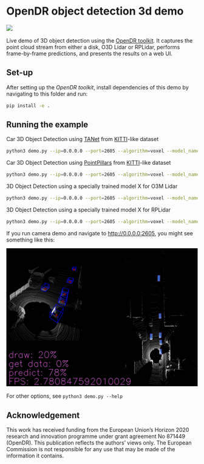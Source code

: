# OpenDR object detection 3d demo
<div align="left">
  <a href="https://opensource.org/licenses/Apache-2.0">
    <img src="https://img.shields.io/badge/License-Apache%202.0-blue.svg" height="20">
  </a>
</div>

Live demo of 3D object detection using the [OpenDR toolkit](https://opendr.eu).
It captures the point cloud stream from either a disk, O3D Lidar or RPLidar, performs frame-by-frame predictions, and presents the results on a web UI.


## Set-up
After setting up the _OpenDR toolkit_, install dependencies of this demo by navigating to this folder and run:
```bash
pip install -e .
```


## Running the example
Car 3D Object Detection using [TANet](https://arxiv.org/abs/1912.05163) from [KITTI](http://www.cvlibs.net/datasets/kitti/eval_object.php?obj_benchmark=3d)-like dataset
```bash
python3 demo.py --ip=0.0.0.0 --port=2605 --algorithm=voxel --model_name=tanet_car_xyres_16 --source=disk --data_path=/data/sets/kitti_tracking/training/velodyne/0000--model_config=configs/tanet_car_xyres_16.proto
```

Car 3D Object Detection using [PointPillars](https://arxiv.org/abs/1812.05784) from [KITTI](http://www.cvlibs.net/datasets/kitti/eval_object.php?obj_benchmark=3d)-like dataset
```bash
python3 demo.py --ip=0.0.0.0 --port=2605 --algorithm=voxel --model_name=pointpillars_car_xyres_16 --source=disk --data_path=/data/sets/kitti_tracking/training/velodyne/0000 --model_config=configs/pointpillars_car_xyres_16.proto
```

3D Object Detection using a specially trained model X for O3M Lidar
```bash
python3 demo.py --ip=0.0.0.0 --port=2605 --algorithm=voxel --model_name=X --source=o3mlidar --o3m_ip=0.0.0.0 --o3m_port=42000 --o3m_buffer_size=1460
```


3D Object Detection using a specially trained model X for RPLidar
```bash
python3 demo.py --ip=0.0.0.0 --port=2605 --algorithm=voxel --model_name=X --source=rplidar --rplidar_port=/dev/ttyUSB0
```

If you run camera demo and navigate to http://0.0.0.0:2605, you might see something like this:

<img src="media/demo.png">

For other options, see `python3 demo.py --help`

## Acknowledgement
This work has received funding from the European Union’s Horizon 2020 research and innovation programme under grant agreement No 871449 (OpenDR). This publication reflects the authors’ views only. The European Commission is not responsible for any use that may be made of the information it contains.
